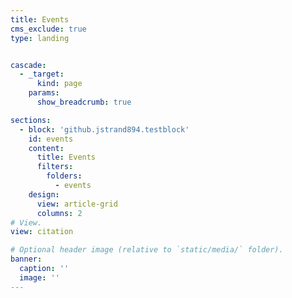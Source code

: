 ```yaml
---
title: Events
cms_exclude: true
type: landing


cascade:
  - _target:
      kind: page
    params:
      show_breadcrumb: true

sections:
  - block: 'github.jstrand894.testblock'
    id: events
    content:
      title: Events
      filters:
        folders:
          - events
    design:
      view: article-grid
      columns: 2
# View.
view: citation

# Optional header image (relative to `static/media/` folder).
banner:
  caption: ''
  image: ''
---
```

